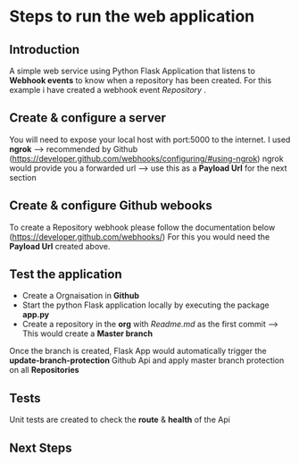 # Steps to run the web application

## Introduction

  A simple web service using Python Flask Application that listens to **Webhook events** to know when a repository has been created.
  For this example i have created a webhook event *Repository* .
  
## Create & configure a server

   You will need to expose your local host with port:5000 to the internet. I used **ngrok**  --> recommended by Github
   (https://developer.github.com/webhooks/configuring/#using-ngrok)
   ngrok would provide you a forwarded url --> use this as a **Payload Url** for the next section
   
## Create & configure Github webooks

  To create a Repository webhook please follow the documentation below
  (https://developer.github.com/webhooks/)
  For this you would need the **Payload Url** created above.
    
## Test the application

  - Create a Orgnaisation in **Github**
  - Start the python Flask application locally by executing the package **app.py** 
  - Create a repository in the **org** with *Readme.md* as the first commit --> This would create a **Master branch**
  
  Once the branch is created, Flask App would automatically trigger the **update-branch-protection** Github Api and apply
  master branch protection on all **Repositories**
  
## Tests
    
   Unit tests are created to check the **route** & **health** of the Api
   
## Next Steps

  
    
  
  

